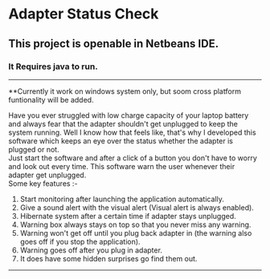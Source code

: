 # Adapter Status Check
## This project is openable in Netbeans IDE.
### It Requires java to run.
---  
**Currently it work on windows system only, but soom cross platform funtionality will be added.

Have you ever struggled with low charge capacity of your laptop battery and always fear that the adapter shouldn't get unplugged to keep the system running. Well I know how that feels like, that's why I developed this software which keeps an eye over the status whether the adapter is plugged or not.  
Just start the software and after a click of a button you don't have to worry and look out every time. This software warn the user whenever their adapter get unplugged.  
Some key features :-  
1. Start monitoring after launching the application automatically.  
2. Give a sound alert with the visual alert (Visual alert is always enabled).  
3. Hibernate system after a certain time if adapter stays unplugged.  
4. Warning box always stays on top so that you never miss any warning.  
5. Warning won't get off until you plug back adapter in (the warning also goes off if you stop the application).  
6. Warning goes off after you plug in adapter.  
7. It does have some hidden surprises go find them out.
---
